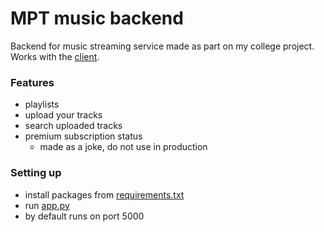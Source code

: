# MPT music backend
Backend for music streaming service made as part on my college project. Works with the [client](https://github.com/denissden/mpt_music_client).

### Features
* playlists
* upload your tracks
* search uploaded tracks
* premium subscription status
  * made as a joke, do not use in production

### Setting up
* install packages from [requirements.txt](requirements.txt)
* run [app.py](app.py)
* by default runs on port 5000
